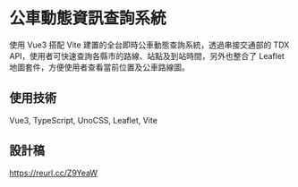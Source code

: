# 公車動態資訊查詢系統

使用 Vue3 搭配 Vite 建置的全台即時公車動態查詢系統，透過串接交通部的 TDX API，使用者可快速查詢各縣市的路線、站點及到站時間，另外也整合了 Leaflet 地圖套件，方便使用者查看當前位置及公車路線圖。

## 使用技術

Vue3, TypeScript, UnoCSS, Leaflet, Vite

## 設計稿

https://reurl.cc/Z9YeaW
